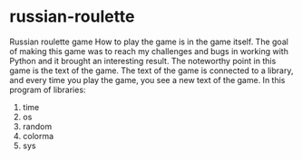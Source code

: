 # russian-roulette
Russian roulette game
How to play the game is in the game itself.
The goal of making this game was to reach my challenges and bugs in working with Python and it brought an interesting result. 
The noteworthy point in this game is the text of the game. The text of the game is connected to a library, and every time you play the game, you see a new text of the game.
In this program of libraries:
1) time
2) os
3) random
4) colorma
5) sys
